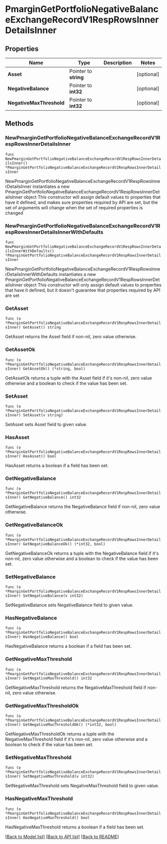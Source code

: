 # PmarginGetPortfolioNegativeBalanceExchangeRecordV1RespRowsInnerDetailsInner

## Properties

Name | Type | Description | Notes
------------ | ------------- | ------------- | -------------
**Asset** | Pointer to **string** |  | [optional] 
**NegativeBalance** | Pointer to **int32** |  | [optional] 
**NegativeMaxThreshold** | Pointer to **int32** |  | [optional] 

## Methods

### NewPmarginGetPortfolioNegativeBalanceExchangeRecordV1RespRowsInnerDetailsInner

`func NewPmarginGetPortfolioNegativeBalanceExchangeRecordV1RespRowsInnerDetailsInner() *PmarginGetPortfolioNegativeBalanceExchangeRecordV1RespRowsInnerDetailsInner`

NewPmarginGetPortfolioNegativeBalanceExchangeRecordV1RespRowsInnerDetailsInner instantiates a new PmarginGetPortfolioNegativeBalanceExchangeRecordV1RespRowsInnerDetailsInner object
This constructor will assign default values to properties that have it defined,
and makes sure properties required by API are set, but the set of arguments
will change when the set of required properties is changed

### NewPmarginGetPortfolioNegativeBalanceExchangeRecordV1RespRowsInnerDetailsInnerWithDefaults

`func NewPmarginGetPortfolioNegativeBalanceExchangeRecordV1RespRowsInnerDetailsInnerWithDefaults() *PmarginGetPortfolioNegativeBalanceExchangeRecordV1RespRowsInnerDetailsInner`

NewPmarginGetPortfolioNegativeBalanceExchangeRecordV1RespRowsInnerDetailsInnerWithDefaults instantiates a new PmarginGetPortfolioNegativeBalanceExchangeRecordV1RespRowsInnerDetailsInner object
This constructor will only assign default values to properties that have it defined,
but it doesn't guarantee that properties required by API are set

### GetAsset

`func (o *PmarginGetPortfolioNegativeBalanceExchangeRecordV1RespRowsInnerDetailsInner) GetAsset() string`

GetAsset returns the Asset field if non-nil, zero value otherwise.

### GetAssetOk

`func (o *PmarginGetPortfolioNegativeBalanceExchangeRecordV1RespRowsInnerDetailsInner) GetAssetOk() (*string, bool)`

GetAssetOk returns a tuple with the Asset field if it's non-nil, zero value otherwise
and a boolean to check if the value has been set.

### SetAsset

`func (o *PmarginGetPortfolioNegativeBalanceExchangeRecordV1RespRowsInnerDetailsInner) SetAsset(v string)`

SetAsset sets Asset field to given value.

### HasAsset

`func (o *PmarginGetPortfolioNegativeBalanceExchangeRecordV1RespRowsInnerDetailsInner) HasAsset() bool`

HasAsset returns a boolean if a field has been set.

### GetNegativeBalance

`func (o *PmarginGetPortfolioNegativeBalanceExchangeRecordV1RespRowsInnerDetailsInner) GetNegativeBalance() int32`

GetNegativeBalance returns the NegativeBalance field if non-nil, zero value otherwise.

### GetNegativeBalanceOk

`func (o *PmarginGetPortfolioNegativeBalanceExchangeRecordV1RespRowsInnerDetailsInner) GetNegativeBalanceOk() (*int32, bool)`

GetNegativeBalanceOk returns a tuple with the NegativeBalance field if it's non-nil, zero value otherwise
and a boolean to check if the value has been set.

### SetNegativeBalance

`func (o *PmarginGetPortfolioNegativeBalanceExchangeRecordV1RespRowsInnerDetailsInner) SetNegativeBalance(v int32)`

SetNegativeBalance sets NegativeBalance field to given value.

### HasNegativeBalance

`func (o *PmarginGetPortfolioNegativeBalanceExchangeRecordV1RespRowsInnerDetailsInner) HasNegativeBalance() bool`

HasNegativeBalance returns a boolean if a field has been set.

### GetNegativeMaxThreshold

`func (o *PmarginGetPortfolioNegativeBalanceExchangeRecordV1RespRowsInnerDetailsInner) GetNegativeMaxThreshold() int32`

GetNegativeMaxThreshold returns the NegativeMaxThreshold field if non-nil, zero value otherwise.

### GetNegativeMaxThresholdOk

`func (o *PmarginGetPortfolioNegativeBalanceExchangeRecordV1RespRowsInnerDetailsInner) GetNegativeMaxThresholdOk() (*int32, bool)`

GetNegativeMaxThresholdOk returns a tuple with the NegativeMaxThreshold field if it's non-nil, zero value otherwise
and a boolean to check if the value has been set.

### SetNegativeMaxThreshold

`func (o *PmarginGetPortfolioNegativeBalanceExchangeRecordV1RespRowsInnerDetailsInner) SetNegativeMaxThreshold(v int32)`

SetNegativeMaxThreshold sets NegativeMaxThreshold field to given value.

### HasNegativeMaxThreshold

`func (o *PmarginGetPortfolioNegativeBalanceExchangeRecordV1RespRowsInnerDetailsInner) HasNegativeMaxThreshold() bool`

HasNegativeMaxThreshold returns a boolean if a field has been set.


[[Back to Model list]](../README.md#documentation-for-models) [[Back to API list]](../README.md#documentation-for-api-endpoints) [[Back to README]](../README.md)



